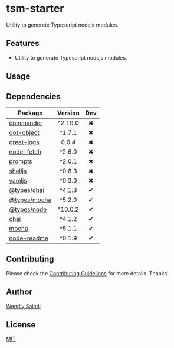<!-- prettier-ignore-start -->
# tsm-starter

Utility to generate Typescript nodejs modules.

## Features

- Utility to generate Typescript nodejs modules.

## Usage

## Dependencies

Package | Version | Dev
--- |:---:|:---:
[commander](https://www.npmjs.com/package/commander) | ^2.19.0 | ✖
[dot-object](https://www.npmjs.com/package/dot-object) | ^1.7.1 | ✖
[great-logs](https://www.npmjs.com/package/great-logs) | 0.0.4 | ✖
[node-fetch](https://www.npmjs.com/package/node-fetch) | ^2.6.0 | ✖
[prompts](https://www.npmjs.com/package/prompts) | ^2.0.1 | ✖
[shelljs](https://www.npmjs.com/package/shelljs) | ^0.8.3 | ✖
[yamljs](https://www.npmjs.com/package/yamljs) | ^0.3.0 | ✖
[@types/chai](https://www.npmjs.com/package/@types/chai) | ^4.1.3 | ✔
[@types/mocha](https://www.npmjs.com/package/@types/mocha) | ^5.2.0 | ✔
[@types/node](https://www.npmjs.com/package/@types/node) | ^10.0.2 | ✔
[chai](https://www.npmjs.com/package/chai) | ^4.1.2 | ✔
[mocha](https://www.npmjs.com/package/mocha) | ^5.1.1 | ✔
[node-readme](https://www.npmjs.com/package/node-readme) | ^0.1.9 | ✔


## Contributing

Please check the [Contributing Guidelines](contributing.md) for more details. Thanks!

## Author

[Wendly Saintil](https://twitter.com/wendlysaintil)

## License

[MIT](LICENSE)
<!-- prettier-ignore-end -->
